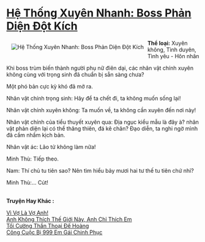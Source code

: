 <a href="https://utruyen.com/he-thong-xuyen-nhanh-boss-phan-dien-dot-kich/17449/" title="Hệ Thống Xuyên Nhanh: Boss Phản Diện Đột Kích"><h1>Hệ Thống Xuyên Nhanh: Boss Phản Diện Đột Kích</h1></a><div style="display:table"><img align="right" style="float: left; padding: 10px;" src="https://utruyen.com/images/story/200x260/he-thong-xuyen-nhanh-boss-phan-dien-dot-kich.jpg" alt="Hệ Thống Xuyên Nhanh: Boss Phản Diện Đột Kích"><b>Thể loại:</b> Xuyên không, Tình duyên, Tình yêu - Hôn nhân<p></p>Khi boss trùm biến thành người phụ nữ điên dại, các nhân vật chính xuyên không cùng với trọng sinh đã chuẩn bị sẵn sàng chưa?<p></p>Một phó bản cực kỳ khó đã mở ra.<p></p>Nhân vật chính trọng sinh: Hãy để ta chết đi, ta không muốn sống lại!<p></p>Nhân vật chính xuyên không: Ta muốn về, ta không cần xuyên đến nơi này!<p></p>Nhân vật chính của tiểu thuyết xuyên qua: Địa ngục kiểu mẫu là đây à? nhân vật phản diện lại có thể thăng thiên, đá kê chân? Đạo diễn, ta nghi ngờ mình đã cầm nhầm kịch bản.<p></p>Nhân vật ác: Lão tử không làm nữa! <p></p>Minh Thù: Tiếp theo.<p></p>Nam: Thí chủ tu tiên sao? Nên tìm hiểu bảy mươi hai tư thế tu tiên chứ nhỉ?<p></p>Minh Thù:... Cút!</div><p><br><b>Truyện Hay Khác :</b></p><a href="https://utruyen.com/vi-vo-la-vo-anh/9278/" alt="Vì Vợ Là Vợ Anh!">Vì Vợ Là Vợ Anh!</a><br/><a href="https://github.com/quanluxury/truyenhot/tree/master/truyenhay/3108/" alt="Anh Không Thích Thế Giới Này, Anh Chỉ Thích Em">Anh Không Thích Thế Giới Này, Anh Chỉ Thích Em</a><br/><a href="https://truyenhot2020.wordpress.com/2019/12/11/toi-cuong-than-thoai-de-hoang/" alt="Tối Cường Thần Thoại Đế Hoàng">Tối Cường Thần Thoại Đế Hoàng</a><br/><a href="https://github.com/quanluxury/ngontinhhot/tree/master/truyenhay/17557/" alt="Công Cuộc Bị 999 Em Gái Chinh Phục">Công Cuộc Bị 999 Em Gái Chinh Phục</a><br/>